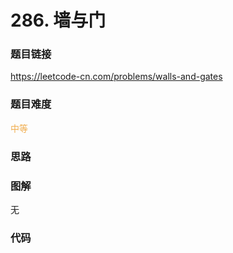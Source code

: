 # 286. 墙与门

### 题目链接

https://leetcode-cn.com/problems/walls-and-gates

### 题目难度

<font color=#F0AD4E>中等</font>

### 思路



### 图解

无

### 代码

```python
```